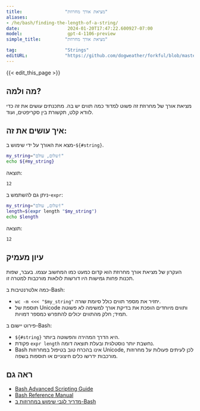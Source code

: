 ```yaml
---
title:                "מציאת אורך מחרוזת"
aliases:
- /he/bash/finding-the-length-of-a-string/
date:                  2024-01-20T17:47:22.600927-07:00
model:                 gpt-4-1106-preview
simple_title:         "מציאת אורך מחרוזת"

tag:                  "Strings"
editURL:              "https://github.com/dogweather/forkful/blob/master/content/he/bash/finding-the-length-of-a-string.md"
---
```


{{< edit_this_page >}}

## מה ולמה?
מציאת אורך של מחרוזת זה פשוט למדוד כמה תווים יש בה. מתכנתים עושים את זה כדי לוודא קלט, תקשורת בין סקריפטים, ועוד.

## איך עושים את זה:
מצא את האורך על ידי שימוש ב-`${#string}`.
```Bash
my_string="שלום, עולם!"
echo ${#my_string}
```
תוצאה:
```
12
```

ניתן גם להשתמש ב-`expr`:
```Bash
my_string="שלום, עולם!"
length=$(expr length "$my_string")
echo $length
```
תוצאה:
```
12
```

## עיון מעמיק
העקרון של מציאת אורך מחרוזת הוא קדום כמעט כמו המחשוב עצמו. בעבר, שפות תכנות פחות גמישות היו דורשות לולאות מורכבות למטרה זו.

כמה אלטרנטיבות ב-Bash:
- `wc -m <<< "$my_string"` יחזיר את מספר תווים כולל סיומת שורה.
- תוספת של Unicode ותווים מיוחדים הופכת את בדיקת אורך למשימה לא פשוטה תמיד; חלק מהתווים יכולים להתפרש כמספר דמויות.

פירוט יישום ב-Bash:
- `${#string}` היא הדרך המהירה והפשוטה ביותר.
- פקודת `expr length` נחשבת יותר נוסטלגית ובעלת תוצאה דומה.
- Bash אינו בהכרח טוב בטיפול במחרוזות Unicode, לכן לעיתים פעולות על מחרוזות מורכבות ידרשו כלים חיצוניים או תוספות בשפה.

## ראה גם

- [Bash Advanced Scripting Guide](https://tldp.org/LDP/abs/html/)
- [Bash Reference Manual](https://www.gnu.org/software/bash/manual/bash.html)
- [מדריך לגבי שימוש במחרוזות ב-Bash](https://mywiki.wooledge.org/BashGuide/Parameters#Strings)
